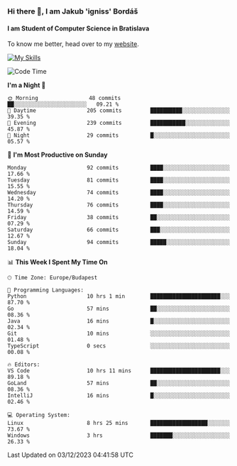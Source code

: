 ### Hi there 👋, I am Jakub 'igniss' Bordáš

#### I am Student of Computer Science in Bratislava
To know me better, head over to my [website](https://bordas.sk).

[![My Skills](https://skillicons.dev/icons?i=js,html,css,figma,svelte,java,kotlin,python,postgresql,typescript,nest,nodejs)](https://bordas.sk)


<!--START_SECTION:waka-->
![Code Time](http://img.shields.io/badge/Code%20Time-1%2C297%20hrs%203%20mins-blue)

**I'm a Night 🦉** 

```text
🌞 Morning                48 commits          ██░░░░░░░░░░░░░░░░░░░░░░░   09.21 % 
🌆 Daytime                205 commits         ██████████░░░░░░░░░░░░░░░   39.35 % 
🌃 Evening                239 commits         ███████████░░░░░░░░░░░░░░   45.87 % 
🌙 Night                  29 commits          █░░░░░░░░░░░░░░░░░░░░░░░░   05.57 % 
```
📅 **I'm Most Productive on Sunday** 

```text
Monday                   92 commits          ████░░░░░░░░░░░░░░░░░░░░░   17.66 % 
Tuesday                  81 commits          ████░░░░░░░░░░░░░░░░░░░░░   15.55 % 
Wednesday                74 commits          ████░░░░░░░░░░░░░░░░░░░░░   14.20 % 
Thursday                 76 commits          ████░░░░░░░░░░░░░░░░░░░░░   14.59 % 
Friday                   38 commits          ██░░░░░░░░░░░░░░░░░░░░░░░   07.29 % 
Saturday                 66 commits          ███░░░░░░░░░░░░░░░░░░░░░░   12.67 % 
Sunday                   94 commits          █████░░░░░░░░░░░░░░░░░░░░   18.04 % 
```


📊 **This Week I Spent My Time On** 

```text
🕑︎ Time Zone: Europe/Budapest

💬 Programming Languages: 
Python                   10 hrs 1 min        ██████████████████████░░░   87.70 % 
Go                       57 mins             ██░░░░░░░░░░░░░░░░░░░░░░░   08.36 % 
Java                     16 mins             █░░░░░░░░░░░░░░░░░░░░░░░░   02.34 % 
Git                      10 mins             ░░░░░░░░░░░░░░░░░░░░░░░░░   01.48 % 
TypeScript               0 secs              ░░░░░░░░░░░░░░░░░░░░░░░░░   00.08 % 

🔥 Editors: 
VS Code                  10 hrs 11 mins      ██████████████████████░░░   89.18 % 
GoLand                   57 mins             ██░░░░░░░░░░░░░░░░░░░░░░░   08.36 % 
IntelliJ                 16 mins             █░░░░░░░░░░░░░░░░░░░░░░░░   02.46 % 

💻 Operating System: 
Linux                    8 hrs 25 mins       ██████████████████░░░░░░░   73.67 % 
Windows                  3 hrs               ███████░░░░░░░░░░░░░░░░░░   26.33 % 
```


 Last Updated on 03/12/2023 04:41:58 UTC
<!--END_SECTION:waka-->
